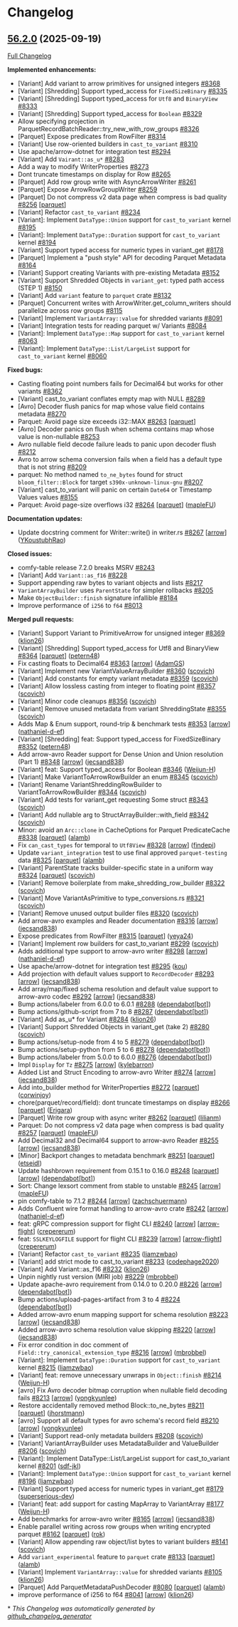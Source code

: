 <!---
  Licensed to the Apache Software Foundation (ASF) under one
  or more contributor license agreements.  See the NOTICE file
  distributed with this work for additional information
  regarding copyright ownership.  The ASF licenses this file
  to you under the Apache License, Version 2.0 (the
  "License"); you may not use this file except in compliance
  with the License.  You may obtain a copy of the License at

    http://www.apache.org/licenses/LICENSE-2.0

  Unless required by applicable law or agreed to in writing,
  software distributed under the License is distributed on an
  "AS IS" BASIS, WITHOUT WARRANTIES OR CONDITIONS OF ANY
  KIND, either express or implied.  See the License for the
  specific language governing permissions and limitations
  under the License.
-->

# Changelog

## [56.2.0](https://github.com/apache/arrow-rs/tree/56.2.0) (2025-09-19)

[Full Changelog](https://github.com/apache/arrow-rs/compare/56.1.0...56.2.0)

**Implemented enhancements:**

- \[Variant\] Add variant to arrow primitives for unsigned integers [\#8368](https://github.com/apache/arrow-rs/issues/8368)
- \[Variant\] \[Shredding\] Support typed\_access for `FixedSizeBinary` [\#8335](https://github.com/apache/arrow-rs/issues/8335)
- \[Variant\] \[Shredding\] Support typed\_access for `Utf8` and `BinaryView` [\#8333](https://github.com/apache/arrow-rs/issues/8333)
- \[Variant\] \[Shredding\] Support typed\_access for `Boolean` [\#8329](https://github.com/apache/arrow-rs/issues/8329)
- Allow specifying projection in ParquetRecordBatchReader::try\_new\_with\_row\_groups [\#8326](https://github.com/apache/arrow-rs/issues/8326)
- \[Parquet\] Expose predicates from RowFilter [\#8314](https://github.com/apache/arrow-rs/issues/8314)
- \[Variant\] Use row-oriented builders in `cast_to_variant` [\#8310](https://github.com/apache/arrow-rs/issues/8310)
- Use apache/arrow-dotnet for integration test [\#8294](https://github.com/apache/arrow-rs/issues/8294)
- \[Variant\] Add `Vairant::as_u*` [\#8283](https://github.com/apache/arrow-rs/issues/8283)
- Add a way to modify WriterProperties [\#8273](https://github.com/apache/arrow-rs/issues/8273)
- Dont truncate timestamps on display for Row [\#8265](https://github.com/apache/arrow-rs/issues/8265)
- \[Parquet\] Add row group write with AsyncArrowWriter [\#8261](https://github.com/apache/arrow-rs/issues/8261)
- \[Parquet\] Expose ArrowRowGroupWriter [\#8259](https://github.com/apache/arrow-rs/issues/8259)
- \[Parquet\] Do not compress v2 data page when compress is bad quality [\#8256](https://github.com/apache/arrow-rs/issues/8256) [[parquet](https://github.com/apache/arrow-rs/labels/parquet)]
- \[Variant\] Refactor `cast_to_variant` [\#8234](https://github.com/apache/arrow-rs/issues/8234)
- \[Variant\]: Implement `DataType::Union` support for `cast_to_variant` kernel [\#8195](https://github.com/apache/arrow-rs/issues/8195)
- \[Variant\]: Implement `DataType::Duration` support for `cast_to_variant` kernel [\#8194](https://github.com/apache/arrow-rs/issues/8194)
- \[Variant\] Support typed access for numeric types in variant\_get [\#8178](https://github.com/apache/arrow-rs/issues/8178)
- \[Parquet\] Implement a "push style" API for decoding Parquet Metadata [\#8164](https://github.com/apache/arrow-rs/issues/8164)
- \[Variant\] Support creating Variants with pre-existing Metadata [\#8152](https://github.com/apache/arrow-rs/issues/8152)
- \[Variant\] Support Shredded Objects in `variant_get`: typed path access \(STEP 1\) [\#8150](https://github.com/apache/arrow-rs/issues/8150)
- \[Variant\] Add `variant` feature to `parquet` crate [\#8132](https://github.com/apache/arrow-rs/issues/8132)
- \[Parquet\] Concurrent writes with ArrowWriter.get\_column\_writers should parallelize across row groups [\#8115](https://github.com/apache/arrow-rs/issues/8115)
- \[Variant\] Implement `VariantArray::value` for shredded variants [\#8091](https://github.com/apache/arrow-rs/issues/8091)
- \[Variant\] Integration tests for reading parquet w/ Variants [\#8084](https://github.com/apache/arrow-rs/issues/8084)
- \[Variant\]: Implement `DataType::Map` support for `cast_to_variant` kernel [\#8063](https://github.com/apache/arrow-rs/issues/8063)
- \[Variant\]: Implement `DataType::List/LargeList` support for `cast_to_variant` kernel [\#8060](https://github.com/apache/arrow-rs/issues/8060)

**Fixed bugs:**

- Casting floating point numbers fails for Decimal64 but works for other variants [\#8362](https://github.com/apache/arrow-rs/issues/8362)
- \[Variant\] cast\_to\_variant conflates empty map with NULL [\#8289](https://github.com/apache/arrow-rs/issues/8289)
- \[Avro\] Decoder flush panics for map whose value field contains metadata [\#8270](https://github.com/apache/arrow-rs/issues/8270)
- Parquet: Avoid page size exceeds i32::MAX [\#8263](https://github.com/apache/arrow-rs/issues/8263) [[parquet](https://github.com/apache/arrow-rs/labels/parquet)]
- \[Avro\] Decoder panics on flush when schema contains map whose value is non-nullable [\#8253](https://github.com/apache/arrow-rs/issues/8253)
- Avro nullable field decode failure leads to panic upon decoder flush [\#8212](https://github.com/apache/arrow-rs/issues/8212)
- Avro to arrow schema conversion fails when a field has a default type that is not string [\#8209](https://github.com/apache/arrow-rs/issues/8209)
- parquet: No method named `to_ne_bytes` found for struct `bloom_filter::Block` for target `s390x-unknown-linux-gnu` [\#8207](https://github.com/apache/arrow-rs/issues/8207)
- \[Variant\] cast\_to\_variant will panic on certain `Date64` or Timestamp Values values [\#8155](https://github.com/apache/arrow-rs/issues/8155)
- Parquet: Avoid page-size overflows i32 [\#8264](https://github.com/apache/arrow-rs/pull/8264) [[parquet](https://github.com/apache/arrow-rs/labels/parquet)] ([mapleFU](https://github.com/mapleFU))

**Documentation updates:**

- Update docstring comment for Writer::write\(\) in writer.rs [\#8267](https://github.com/apache/arrow-rs/pull/8267) [[arrow](https://github.com/apache/arrow-rs/labels/arrow)] ([YKoustubhRao](https://github.com/YKoustubhRao))

**Closed issues:**

- comfy-table release 7.2.0 breaks MSRV [\#8243](https://github.com/apache/arrow-rs/issues/8243)
- \[Variant\] Add `Variant::as_f16` [\#8228](https://github.com/apache/arrow-rs/issues/8228)
- Support appending raw bytes to variant objects and lists [\#8217](https://github.com/apache/arrow-rs/issues/8217)
- `VariantArrayBuilder` uses `ParentState` for simpler rollbacks [\#8205](https://github.com/apache/arrow-rs/issues/8205)
- Make `ObjectBuilder::finish` signature infallible [\#8184](https://github.com/apache/arrow-rs/issues/8184)
- Improve performance of `i256` to `f64` [\#8013](https://github.com/apache/arrow-rs/issues/8013)

**Merged pull requests:**

- \[Variant\] Support Variant to PrimitiveArrow for unsigned integer [\#8369](https://github.com/apache/arrow-rs/pull/8369) ([klion26](https://github.com/klion26))
- \[Variant\] \[Shredding\] Support typed\_access for Utf8 and BinaryView [\#8364](https://github.com/apache/arrow-rs/pull/8364) [[parquet](https://github.com/apache/arrow-rs/labels/parquet)] ([petern48](https://github.com/petern48))
- Fix casting floats to Decimal64 [\#8363](https://github.com/apache/arrow-rs/pull/8363) [[arrow](https://github.com/apache/arrow-rs/labels/arrow)] ([AdamGS](https://github.com/AdamGS))
- \[Variant\] Implement new VariantValueArrayBuilder [\#8360](https://github.com/apache/arrow-rs/pull/8360) ([scovich](https://github.com/scovich))
- \[Variant\] Add constants for empty variant metadata [\#8359](https://github.com/apache/arrow-rs/pull/8359) ([scovich](https://github.com/scovich))
- \[Variant\] Allow lossless casting from integer to floating point [\#8357](https://github.com/apache/arrow-rs/pull/8357) ([scovich](https://github.com/scovich))
- \[Variant\] Minor code cleanups [\#8356](https://github.com/apache/arrow-rs/pull/8356) ([scovich](https://github.com/scovich))
- \[Variant\] Remove unused metadata from variant ShreddingState [\#8355](https://github.com/apache/arrow-rs/pull/8355) ([scovich](https://github.com/scovich))
- Adds Map & Enum support, round-trip & benchmark tests [\#8353](https://github.com/apache/arrow-rs/pull/8353) [[arrow](https://github.com/apache/arrow-rs/labels/arrow)] ([nathaniel-d-ef](https://github.com/nathaniel-d-ef))
- \[Variant\] \[Shredding\] feat: Support typed\_access for FixedSizeBinary [\#8352](https://github.com/apache/arrow-rs/pull/8352) ([petern48](https://github.com/petern48))
- Add arrow-avro Reader support for Dense Union and Union resolution \(Part 1\) [\#8348](https://github.com/apache/arrow-rs/pull/8348) [[arrow](https://github.com/apache/arrow-rs/labels/arrow)] ([jecsand838](https://github.com/jecsand838))
- \[Variant\] feat: Support typed\_access for Boolean [\#8346](https://github.com/apache/arrow-rs/pull/8346) ([Weijun-H](https://github.com/Weijun-H))
- \[Variant\] Make VariantToArrowRowBuilder an enum [\#8345](https://github.com/apache/arrow-rs/pull/8345) ([scovich](https://github.com/scovich))
- \[Variant\] Rename VariantShreddingRowBuilder to VariantToArrowRowBuilder [\#8344](https://github.com/apache/arrow-rs/pull/8344) ([scovich](https://github.com/scovich))
- \[Variant\] Add tests for variant\_get requesting Some struct [\#8343](https://github.com/apache/arrow-rs/pull/8343) ([scovich](https://github.com/scovich))
- \[Variant\] Add nullable arg to StructArrayBuilder::with\_field [\#8342](https://github.com/apache/arrow-rs/pull/8342) ([scovich](https://github.com/scovich))
- Minor: avoid an `Arc::clone` in CacheOptions for Parquet PredicateCache [\#8338](https://github.com/apache/arrow-rs/pull/8338) [[parquet](https://github.com/apache/arrow-rs/labels/parquet)] ([alamb](https://github.com/alamb))
- Fix `can_cast_types` for temporal to `Utf8View` [\#8328](https://github.com/apache/arrow-rs/pull/8328) [[arrow](https://github.com/apache/arrow-rs/labels/arrow)] ([findepi](https://github.com/findepi))
- Update `variant_integration` test to use final approved `parquet-testing` data [\#8325](https://github.com/apache/arrow-rs/pull/8325) [[parquet](https://github.com/apache/arrow-rs/labels/parquet)] ([alamb](https://github.com/alamb))
- \[Variant\] ParentState tracks builder-specific state in a uniform way [\#8324](https://github.com/apache/arrow-rs/pull/8324) [[parquet](https://github.com/apache/arrow-rs/labels/parquet)] ([scovich](https://github.com/scovich))
- \[Variant\] Remove boilerplate from make\_shredding\_row\_builder [\#8322](https://github.com/apache/arrow-rs/pull/8322) ([scovich](https://github.com/scovich))
- \[Variant\] Move VariantAsPrimitive to type\_conversions.rs [\#8321](https://github.com/apache/arrow-rs/pull/8321) ([scovich](https://github.com/scovich))
- \[Variant\] Remove unused output builder files [\#8320](https://github.com/apache/arrow-rs/pull/8320) ([scovich](https://github.com/scovich))
- Add arrow-avro examples and Reader documentation [\#8316](https://github.com/apache/arrow-rs/pull/8316) [[arrow](https://github.com/apache/arrow-rs/labels/arrow)] ([jecsand838](https://github.com/jecsand838))
- Expose predicates from RowFilter [\#8315](https://github.com/apache/arrow-rs/pull/8315) [[parquet](https://github.com/apache/arrow-rs/labels/parquet)] ([yeya24](https://github.com/yeya24))
- \[Variant\] Implement row builders for cast\_to\_variant [\#8299](https://github.com/apache/arrow-rs/pull/8299) ([scovich](https://github.com/scovich))
- Adds additional type support to arrow-avro writer [\#8298](https://github.com/apache/arrow-rs/pull/8298) [[arrow](https://github.com/apache/arrow-rs/labels/arrow)] ([nathaniel-d-ef](https://github.com/nathaniel-d-ef))
- Use apache/arrow-dotnet for integration test [\#8295](https://github.com/apache/arrow-rs/pull/8295) ([kou](https://github.com/kou))
- Add projection with default values support to `RecordDecoder` [\#8293](https://github.com/apache/arrow-rs/pull/8293) [[arrow](https://github.com/apache/arrow-rs/labels/arrow)] ([jecsand838](https://github.com/jecsand838))
- Add array/map/fixed schema resolution and default value support to arrow-avro codec [\#8292](https://github.com/apache/arrow-rs/pull/8292) [[arrow](https://github.com/apache/arrow-rs/labels/arrow)] ([jecsand838](https://github.com/jecsand838))
- Bump actions/labeler from 6.0.0 to 6.0.1 [\#8288](https://github.com/apache/arrow-rs/pull/8288) ([dependabot[bot]](https://github.com/apps/dependabot))
- Bump actions/github-script from 7 to 8 [\#8287](https://github.com/apache/arrow-rs/pull/8287) ([dependabot[bot]](https://github.com/apps/dependabot))
- \[Variant\] Add as\_u\* for Variant [\#8284](https://github.com/apache/arrow-rs/pull/8284) ([klion26](https://github.com/klion26))
- \[Variant\] Support Shredded Objects in variant\_get \(take 2\) [\#8280](https://github.com/apache/arrow-rs/pull/8280) ([scovich](https://github.com/scovich))
- Bump actions/setup-node from 4 to 5 [\#8279](https://github.com/apache/arrow-rs/pull/8279) ([dependabot[bot]](https://github.com/apps/dependabot))
- Bump actions/setup-python from 5 to 6 [\#8278](https://github.com/apache/arrow-rs/pull/8278) ([dependabot[bot]](https://github.com/apps/dependabot))
- Bump actions/labeler from 5.0.0 to 6.0.0 [\#8276](https://github.com/apache/arrow-rs/pull/8276) ([dependabot[bot]](https://github.com/apps/dependabot))
- Impl `Display` for `Tz` [\#8275](https://github.com/apache/arrow-rs/pull/8275) [[arrow](https://github.com/apache/arrow-rs/labels/arrow)] ([kylebarron](https://github.com/kylebarron))
- Added List and Struct Encoding to arrow-avro Writer [\#8274](https://github.com/apache/arrow-rs/pull/8274) [[arrow](https://github.com/apache/arrow-rs/labels/arrow)] ([jecsand838](https://github.com/jecsand838))
- Add into\_builder method for WriterProperties [\#8272](https://github.com/apache/arrow-rs/pull/8272) [[parquet](https://github.com/apache/arrow-rs/labels/parquet)] ([corwinjoy](https://github.com/corwinjoy))
- chore\(parquet/record/field\): dont truncate timestamps on display [\#8266](https://github.com/apache/arrow-rs/pull/8266) [[parquet](https://github.com/apache/arrow-rs/labels/parquet)] ([Erigara](https://github.com/Erigara))
- \[Parquet\] Write row group with async writer [\#8262](https://github.com/apache/arrow-rs/pull/8262) [[parquet](https://github.com/apache/arrow-rs/labels/parquet)] ([lilianm](https://github.com/lilianm))
- Parquet: Do not compress v2 data page when compress is bad quality [\#8257](https://github.com/apache/arrow-rs/pull/8257) [[parquet](https://github.com/apache/arrow-rs/labels/parquet)] ([mapleFU](https://github.com/mapleFU))
- Add Decimal32 and Decimal64 support to arrow-avro Reader [\#8255](https://github.com/apache/arrow-rs/pull/8255) [[arrow](https://github.com/apache/arrow-rs/labels/arrow)] ([jecsand838](https://github.com/jecsand838))
- \[Minor\] Backport changes to metadata benchmark [\#8251](https://github.com/apache/arrow-rs/pull/8251) [[parquet](https://github.com/apache/arrow-rs/labels/parquet)] ([etseidl](https://github.com/etseidl))
- Update hashbrown requirement from 0.15.1 to 0.16.0 [\#8248](https://github.com/apache/arrow-rs/pull/8248) [[parquet](https://github.com/apache/arrow-rs/labels/parquet)] [[arrow](https://github.com/apache/arrow-rs/labels/arrow)] ([dependabot[bot]](https://github.com/apps/dependabot))
- Sort: Change lexsort comment from stable to unstable [\#8245](https://github.com/apache/arrow-rs/pull/8245) [[arrow](https://github.com/apache/arrow-rs/labels/arrow)] ([mapleFU](https://github.com/mapleFU))
- pin comfy-table to 7.1.2 [\#8244](https://github.com/apache/arrow-rs/pull/8244) [[arrow](https://github.com/apache/arrow-rs/labels/arrow)] ([zachschuermann](https://github.com/zachschuermann))
- Adds Confluent wire format handling to arrow-avro crate [\#8242](https://github.com/apache/arrow-rs/pull/8242) [[arrow](https://github.com/apache/arrow-rs/labels/arrow)] ([nathaniel-d-ef](https://github.com/nathaniel-d-ef))
- feat: gRPC compression support for flight CLI [\#8240](https://github.com/apache/arrow-rs/pull/8240) [[arrow](https://github.com/apache/arrow-rs/labels/arrow)] [[arrow-flight](https://github.com/apache/arrow-rs/labels/arrow-flight)] ([crepererum](https://github.com/crepererum))
- feat: `SSLKEYLOGFILE` support for flight CLI [\#8239](https://github.com/apache/arrow-rs/pull/8239) [[arrow](https://github.com/apache/arrow-rs/labels/arrow)] [[arrow-flight](https://github.com/apache/arrow-rs/labels/arrow-flight)] ([crepererum](https://github.com/crepererum))
- \[Variant\] Refactor `cast_to_variant` [\#8235](https://github.com/apache/arrow-rs/pull/8235) ([liamzwbao](https://github.com/liamzwbao))
- \[Variant\] add strict mode to cast\_to\_variant [\#8233](https://github.com/apache/arrow-rs/pull/8233) ([codephage2020](https://github.com/codephage2020))
- \[Variant\] Add Variant::as\_f16 [\#8232](https://github.com/apache/arrow-rs/pull/8232) ([klion26](https://github.com/klion26))
- Unpin nightly rust version \(MIRI job\) [\#8229](https://github.com/apache/arrow-rs/pull/8229) ([mbrobbel](https://github.com/mbrobbel))
- Update apache-avro requirement from 0.14.0 to 0.20.0 [\#8226](https://github.com/apache/arrow-rs/pull/8226) [[arrow](https://github.com/apache/arrow-rs/labels/arrow)] ([dependabot[bot]](https://github.com/apps/dependabot))
- Bump actions/upload-pages-artifact from 3 to 4 [\#8224](https://github.com/apache/arrow-rs/pull/8224) ([dependabot[bot]](https://github.com/apps/dependabot))
- Added arrow-avro enum mapping support for schema resolution [\#8223](https://github.com/apache/arrow-rs/pull/8223) [[arrow](https://github.com/apache/arrow-rs/labels/arrow)] ([jecsand838](https://github.com/jecsand838))
- Added arrow-avro schema resolution value skipping [\#8220](https://github.com/apache/arrow-rs/pull/8220) [[arrow](https://github.com/apache/arrow-rs/labels/arrow)] ([jecsand838](https://github.com/jecsand838))
- Fix error condition in doc comment of `Field::try_canonical_extension_type` [\#8216](https://github.com/apache/arrow-rs/pull/8216) [[arrow](https://github.com/apache/arrow-rs/labels/arrow)] ([mbrobbel](https://github.com/mbrobbel))
- \[Variant\]: Implement `DataType::Duration` support for `cast_to_variant` kernel [\#8215](https://github.com/apache/arrow-rs/pull/8215) ([liamzwbao](https://github.com/liamzwbao))
- \[Variant\] feat: remove unnecessary unwraps in `Object::finish` [\#8214](https://github.com/apache/arrow-rs/pull/8214) ([Weijun-H](https://github.com/Weijun-H))
- \[avro\] Fix Avro decoder bitmap corruption when nullable field decoding fails [\#8213](https://github.com/apache/arrow-rs/pull/8213) [[arrow](https://github.com/apache/arrow-rs/labels/arrow)] ([yongkyunlee](https://github.com/yongkyunlee))
- Restore accidentally removed method Block::to\_ne\_bytes [\#8211](https://github.com/apache/arrow-rs/pull/8211) [[parquet](https://github.com/apache/arrow-rs/labels/parquet)] ([jhorstmann](https://github.com/jhorstmann))
- \[avro\] Support all default types for avro schema's record field [\#8210](https://github.com/apache/arrow-rs/pull/8210) [[arrow](https://github.com/apache/arrow-rs/labels/arrow)] ([yongkyunlee](https://github.com/yongkyunlee))
- \[Variant\] Support read-only metadata builders [\#8208](https://github.com/apache/arrow-rs/pull/8208) ([scovich](https://github.com/scovich))
- \[Variant\] VariantArrayBuilder uses MetadataBuilder and ValueBuilder [\#8206](https://github.com/apache/arrow-rs/pull/8206) ([scovich](https://github.com/scovich))
- \[Variant\]: Implement DataType::List/LargeList support for cast\_to\_variant kernel [\#8201](https://github.com/apache/arrow-rs/pull/8201) ([sdf-jkl](https://github.com/sdf-jkl))
- \[Variant\]: Implement `DataType::Union` support for `cast_to_variant` kernel [\#8196](https://github.com/apache/arrow-rs/pull/8196) ([liamzwbao](https://github.com/liamzwbao))
- \[Variant\] Support typed access for numeric types in variant\_get [\#8179](https://github.com/apache/arrow-rs/pull/8179) ([superserious-dev](https://github.com/superserious-dev))
- \[Variant\] feat: add support for casting MapArray to VariantArray [\#8177](https://github.com/apache/arrow-rs/pull/8177) ([Weijun-H](https://github.com/Weijun-H))
- Add benchmarks for arrow-avro writer [\#8165](https://github.com/apache/arrow-rs/pull/8165) [[arrow](https://github.com/apache/arrow-rs/labels/arrow)] ([jecsand838](https://github.com/jecsand838))
- Enable parallel writing across row groups when writing encrypted parquet [\#8162](https://github.com/apache/arrow-rs/pull/8162) [[parquet](https://github.com/apache/arrow-rs/labels/parquet)] ([rok](https://github.com/rok))
- \[Variant\] Allow appending raw object/list bytes to variant builders [\#8141](https://github.com/apache/arrow-rs/pull/8141) ([scovich](https://github.com/scovich))
- Add `variant_experimental` feature to `parquet` crate [\#8133](https://github.com/apache/arrow-rs/pull/8133) [[parquet](https://github.com/apache/arrow-rs/labels/parquet)] ([alamb](https://github.com/alamb))
- \[Variant\] Implement `VariantArray::value` for shredded variants [\#8105](https://github.com/apache/arrow-rs/pull/8105) ([klion26](https://github.com/klion26))
- \[Parquet\] Add ParquetMetadataPushDecoder [\#8080](https://github.com/apache/arrow-rs/pull/8080) [[parquet](https://github.com/apache/arrow-rs/labels/parquet)] ([alamb](https://github.com/alamb))
- improve performance of i256 to f64 [\#8041](https://github.com/apache/arrow-rs/pull/8041) [[arrow](https://github.com/apache/arrow-rs/labels/arrow)] ([klion26](https://github.com/klion26))



\* *This Changelog was automatically generated by [github_changelog_generator](https://github.com/github-changelog-generator/github-changelog-generator)*
